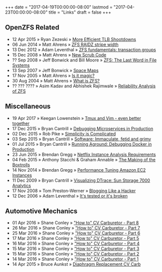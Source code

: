 +++
date = "2017-04-19T00:00:00-08:00"
lastmod = "2017-04-23T00:00:00-08:00"
title = "Links"
draft = false
+++

## OpenZFS Related

  - 12 Apr 2015 &raquo; Ryan Zezeski &raquo;
    [More Efficient TLB Shootdowns](http://zinascii.com/2015/illumos-5498.html)
  - 06 Jun 2014 &raquo; Matt Ahrens &raquo;
    [ZFS RAIDZ stripe width](http://blog.delphix.com/matt/2014/06/06/zfs-stripe-width/)
  - 13 Dec 2012 &raquo; Adam Leventhal &raquo;
    [ZFS fundamentals: transaction groups](http://dtrace.org/blogs/ahl/2012/12/13/zfs-fundamentals-transaction-groups/)
  - 15 Dec 2008 &raquo; Matt Ahrens &raquo;
    [New Scrub Code](https://blogs.oracle.com/ahrens/entry/new_scrub_code)
  - ?? Sep 2008 &raquo; Jeff Bonwick and Bill Moore &raquo;
    [ZFS: The Last Word in File Systems](https://www.youtube.com/watch?v=NRoUC9P1PmA&list=PL1622CB7988FDD9F5)
  - 13 Sep 2007 &raquo; Jeff Bonwick &raquo;
    [Space Maps](https://blogs.oracle.com/bonwick/en_US/entry/space_maps)
  - 17 Nov 2005 &raquo; Matt Ahrens &raquo;
    [Is it magic?](https://blogs.oracle.com/ahrens/entry/is_it_magic)
  - 30 Aug 2004 &raquo; Matt Ahrens &raquo;
    [What is ZFS?](https://blogs.oracle.com/ahrens/entry/what_is_zfs)
  - ?? ??? ???? &raquo; Asim Kadav and Abhishek Rajimwale &raquo;
    [Reliability Analysis of ZFS](http://pages.cs.wisc.edu/~kadav/zfs/zfsrel.pdf)

## Miscellaneous

  - 19 Apr 2017 &raquo; Keegan Lowenstein &raquo;
    [Tmux and Vim - even better together](https://blog.bugsnag.com/tmux-and-vim/)
  - 17 Dec 2015 &raquo; Bryan Cantrill &raquo;
    [Debugging Microservices in Production](http://www.infoq.com/presentations/debugging-microservices-production)
  - 02 Dec 2015 &raquo; Rob Pike &raquo;
    [Simplicity is Complicated](https://www.youtube.com/watch?v=rFejpH_tAHM)
  - 03 Sep 2015 &raquo; Bryan Cantrill &raquo;
    [Software: Immaculate, fetid and grimy](http://dtrace.org/blogs/bmc/2015/09/03/software-immaculate-fetid-and-grimy/)
  - 01 Jul 2015 &raquo; Bryan Cantrill &raquo;
    [Running Aground: Debugging Docker in Production](https://www.youtube.com/watch?v=sYQ8j02wbCY)
  - 23 Jun 2015 &raquo; Brendan Gregg &raquo;
    [Netflix Instance Analysis Requirements](http://www.brendangregg.com/blog/2015-06-23/netflix-instance-analysis-requirements.html)
  - 04 Feb 2015 &raquo; Anthony Stacchi & Graham Annable &raquo;
    [The Making of the Boxtrolls](https://www.youtube.com/watch?v=PAK10UAAHIY)
  - 14 Nov 2014 &raquo; Brendan Gregg &raquo;
    [Performance Tuning Amazon EC2 Instances](https://www.youtube.com/watch?v=7Cyd22kOqWc)
  - 11 Dec 2009 &raquo; Bryan Cantrill &raquo;
    [Visualizing DTrace: Sun Storage 7000 Analytics](https://www.youtube.com/watch?v=xaLfFhEZdqM)
  - 17 Nov 2008 &raquo; Tom Preston-Werner &raquo;
    [Blogging Like a Hacker](http://tom.preston-werner.com/2008/11/17/blogging-like-a-hacker.html)
  - 12 Dec 2006 &raquo; Adam Leventhal &raquo;
    [It's tested or it's broken](https://blogs.oracle.com/ahl/entry/on_testing)

## Automotive Mechanics

  - 01 Apr 2016 &raquo; Shane Conley &raquo;
  ["How to" CV Carburetor - Part 8](https://www.youtube.com/watch?v=cufBK75uYdg)
  - 26 Mar 2016 &raquo; Shane Conley &raquo;
  ["How to" CV Carburetor - Part 7](https://www.youtube.com/watch?v=wAAxPAvRw6o)
  - 25 Mar 2016 &raquo; Shane Conley &raquo;
  ["How to" CV Carburetor - Part 6](https://www.youtube.com/watch?v=I9Knm9ML62k)
  - 17 Mar 2016 &raquo; Shane Conley &raquo;
  ["How to" CV Carburetor - Part 5](https://www.youtube.com/watch?v=0xn6juRiryc)
  - 16 Mar 2016 &raquo; Shane Conley &raquo;
  ["How to" CV Carburetor - Part 4](https://www.youtube.com/watch?v=g6y32Gw5HK4)
  - 15 Mar 2016 &raquo; Shane Conley &raquo;
  ["How to" CV Carburetor - Part 3](https://www.youtube.com/watch?v=VHY9LB7CUfo)
  - 15 Mar 2016 &raquo; Shane Conley &raquo;
  ["How to" CV Carburetor - Part 2](https://www.youtube.com/watch?v=2XQjEpmJh7g)
  - 14 Mar 2016 &raquo; Shane Conley &raquo;
  ["How to" CV Carburetor - Part 1](https://www.youtube.com/watch?v=3FmfO-mWv3Q)
  - 14 Apr 2015 &raquo; Bruce Aunkst &raquo;
  [Diaphragm Replacement CV Carb](https://www.youtube.com/watch?v=H0GOExal_VA)
